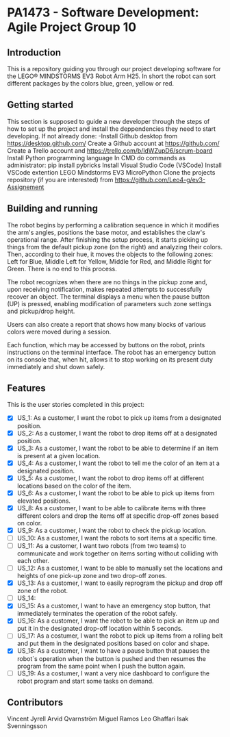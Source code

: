 # PA1473 - Software Development: Agile Project Group 10

## Introduction

This is a repository guiding you through our project developing software for the LEGO® MINDSTORMS EV3 Robot Arm H25. In short the robot can sort different packages by the colors blue, green, yellow or red.

## Getting started

This section is supposed to guide a new developer through the steps of how to set up the project and install the deppendencies they need to start developing.
If not already done: -Install Github desktop from https://desktop.github.com/
Create a Github account at https://github.com/
Create a Trello account and  https://trello.com/b/ldWZupD6/scrum-board
Install Python programming language
In CMD do commands as administrator:
    pip install pybricks
Install Visual Studio Code (VSCode)
Install VSCode extention LEGO Mindstorms EV3 MicroPython
Clone the projects repository (if you are interested) from https://github.com/Leo4-g/ev3-Assignement

## Building and running

The robot begins by performing a calibration sequence in which it modifies the arm's angles, positions the base motor, and establishes the claw's operational range. After finishing the setup process, it starts picking up things from the default pickup zone (on the right) and analyzing their colors. Then, according to their hue, it moves the objects to the following zones: Left for Blue, Middle Left for Yellow, Middle for Red, and Middle Right for Green. There is no end to this process.  
 
The robot recognizes when there are no things in the pickup zone and, upon receiving notification, makes repeated attempts to successfully recover an object. The terminal displays a menu when the pause button (UP) is pressed, enabling modification of parameters such zone settings and pickup/drop height. 
 
Users can also create a report that shows how many blocks of various colors were moved during a session.  
 
Each function, which may be accessed by buttons on the robot, prints instructions on the terminal interface. The robot has an emergency button on its console that, when hit, allows it to stop working on its present duty immediately and shut down safely. 

## Features

This is the user stories completed in this project:

- [x] US_1: As a customer, I want the robot to pick up items from a designated position.
- [x] US_2: As a customer, I want the robot to drop items off at a designated position.
- [x] US_3: As a customer, I want the robot to be able to determine if an item is present at a given location.
- [x] US_4: As a customer, I want the robot to tell me the color of an item at a designated position.
- [x] US_5: As a customer, I want the robot to drop items off at different locations based on the color of the item.
- [x] US_6: As a customer, I want the robot to be able to pick up items from elevated positions.
- [x] US_8: As a customer, I want to be able to calibrate items with three different colors and drop the items off at specific drop-off zones based on color.
- [x] US_9: As a customer, I want the robot to check the pickup location.
- [ ] US_10: As a customer, I want the robots to sort items at a specific time.
- [ ] US_11: As a customer, I want two robots (from two teams) to communicate and work together on items sorting without colliding with each other.
- [ ] US_12: As a customer, I want to be able to manually set the locations and heights of one pick-up zone and two drop-off zones.
- [x] US_13: As a customer, I want to easily reprogram the pickup and drop off zone of the robot.
- [ ] US_14: 
- [x] US_15: As a customer, I want to have an emergency stop button, that immediately terminates the operation of the robot safely.
- [x] US_16: As a customer, I want the robot to be able to pick an item up and put it in the designated drop-off location within 5 seconds.
- [ ] US_17: As a costumer, I want the robot to pick up items from a rolling belt and put them in the designated positions based on color and shape.
- [x] US_18: As a customer, I want to have a pause button that pauses the robot`s operation when the button is pushed and then resumes the program from the same point when I push the button again.
- [ ] US_19: As a costumer, I want a very nice dashboard to configure the robot program and start some tasks on demand.

## Contributors

Vincent Jyrell
Arvid Qvarnström
Miguel Ramos
Leo Ghaffari
Isak Svenningsson
